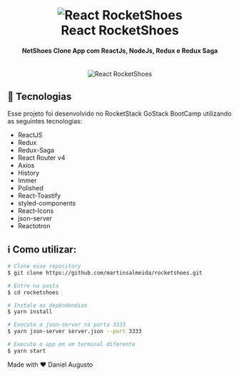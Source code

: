 <h1 align="center">
    <img alt="React RocketShoes" src="https://user-images.githubusercontent.com/42298239/78733381-a8207a00-791b-11ea-98d7-5143f87922ba.png" />
    <br>
    React RocketShoes
</h1>

<h4 align="center">
  NetShoes Clone App com ReactJs, NodeJs, Redux e Redux Saga
  <br>
  <br>
</h4>


<p align="center">
  <img alt="React RocketShoes" src="https://user-images.githubusercontent.com/42298239/78733737-a73c1800-791c-11ea-876b-9f064f8b1035.png" />
</p>

## :rocket: Tecnologias
Esse projeto foi desenvolvido no RocketStack GoStack BootCamp utilizando as seguintes tecnologias:

-  ReactJS
-  Redux
-  Redux-Saga
-  React Router v4
-  Axios
-  History
-  Immer
-  Polished
-  React-Toastify
-  styled-components
-  React-Icons
-  json-server
-  Reactotron

## :information_source: Como utilizar:

```bash
# Clone esse repository
$ git clone https://github.com/martinsalmeida/rocketshoes.git

# Entre na pasta
$ cd rocketshoes

# Instale as depêndendias
$ yarn install

# Execute o json-server na porta 3333
$ yarn json-server server.json --port 3333

# Execute o app em um terminal diferente
$ yarn start
```

Made with ♥ Daniel Augusto 
